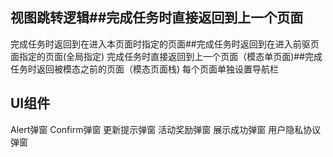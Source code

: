 ## 视图跳转逻辑##完成任务时直接返回到上一个页面
完成任务时返回到在进入本页面时指定的页面##完成任务时返回到在进入前驱页面指定的页面(全局指定)
完成任务时直接返回到上一个页面（模态单页面)##完成任务时返回被模态之前的页面（模态页面栈)
每个页面单独设置导航栏
## UI组件
Alert弹窗
Confirm弹窗
更新提示弹窗
活动奖励弹窗
展示成功弹窗
用户隐私协议弹窗
